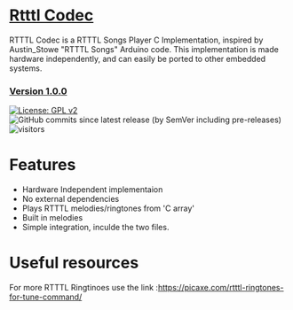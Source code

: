 # [Rtttl Codec](https://github.com/Magamanny/rtttl_codec)
RTTTL Codec is a RTTTL Songs Player C Implementation, inspired by Austin_Stowe "RTTTL Songs" Arduino code. This implementation is made hardware independently, and can easily be ported to other embedded systems.
### [Version 1.0.0](https://github.com/Magamanny/rtttl_codec/releases/tag/v1.0.0)
[![License: GPL v2](https://img.shields.io/badge/License-GPLv2-blue)](https://www.gnu.org/licenses/gpl-2.0)
![GitHub commits since latest release (by SemVer including pre-releases)](https://img.shields.io/github/commits-since/Magamanny/rtttl_codec/latest/main)
![visitors](https://visitor-badge.laobi.icu/badge?page_id=magamanny.rttl_codec)

# Features
- Hardware Independent implementaion
- No external dependencies
- Plays RTTTL melodies/ringtones from 'C array'
- Built in melodies
- Simple integration, inculde the two files.

# Useful resources
For more RTTTL Ringtinoes use the link :https://picaxe.com/rtttl-ringtones-for-tune-command/
